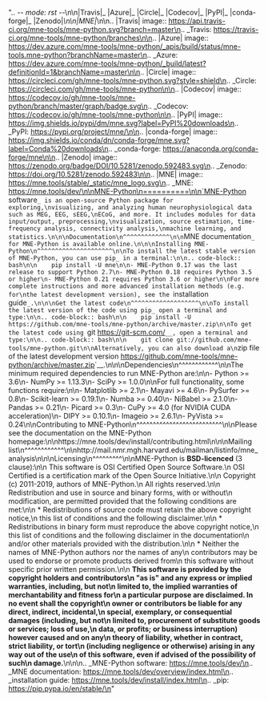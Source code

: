 ".. -*- mode: rst -*-\n\n|Travis|_ |Azure|_ |Circle|_ |Codecov|_ |PyPI|_ |conda-forge|_ |Zenodo|_\n\n|MNE|_\n\n.. |Travis| image:: https://api.travis-ci.org/mne-tools/mne-python.svg?branch=master\n.. _Travis: https://travis-ci.org/mne-tools/mne-python/branches\n\n.. |Azure| image:: https://dev.azure.com/mne-tools/mne-python/_apis/build/status/mne-tools.mne-python?branchName=master\n.. _Azure: https://dev.azure.com/mne-tools/mne-python/_build/latest?definitionId=1&branchName=master\n\n.. |Circle| image:: https://circleci.com/gh/mne-tools/mne-python.svg?style=shield\n.. _Circle: https://circleci.com/gh/mne-tools/mne-python\n\n.. |Codecov| image:: https://codecov.io/gh/mne-tools/mne-python/branch/master/graph/badge.svg\n.. _Codecov: https://codecov.io/gh/mne-tools/mne-python\n\n.. |PyPI| image:: https://img.shields.io/pypi/dm/mne.svg?label=PyPI%20downloads\n.. _PyPI: https://pypi.org/project/mne/\n\n.. |conda-forge| image:: https://img.shields.io/conda/dn/conda-forge/mne.svg?label=Conda%20downloads\n.. _conda-forge: https://anaconda.org/conda-forge/mne\n\n.. |Zenodo| image:: https://zenodo.org/badge/DOI/10.5281/zenodo.592483.svg\n.. _Zenodo: https://doi.org/10.5281/zenodo.592483\n\n.. |MNE| image:: https://mne.tools/stable/_static/mne_logo.svg\n.. _MNE: https://mne.tools/dev/\n\nMNE-Python\n==========\n\n`MNE-Python software`_ is an open-source Python package for exploring,\nvisualizing, and analyzing human neurophysiological data such as MEG, EEG, sEEG,\nECoG, and more. It includes modules for data input/output, preprocessing,\nvisualization, source estimation, time-frequency analysis, connectivity analysis,\nmachine learning, and statistics.\n\n\nDocumentation\n^^^^^^^^^^^^^\n\n`MNE documentation`_ for MNE-Python is available online.\n\n\nInstalling MNE-Python\n^^^^^^^^^^^^^^^^^^^^^\n\nTo install the latest stable version of MNE-Python, you can use pip_ in a terminal:\n\n.. code-block:: bash\n\n    pip install -U mne\n\n- MNE-Python 0.17 was the last release to support Python 2.7\n- MNE-Python 0.18 requires Python 3.5 or higher\n- MNE-Python 0.21 requires Python 3.6 or higher\n\nFor more complete instructions and more advanced installation methods (e.g. for\nthe latest development version), see the `installation guide`_.\n\n\nGet the latest code\n^^^^^^^^^^^^^^^^^^^\n\nTo install the latest version of the code using pip_ open a terminal and type:\n\n.. code-block:: bash\n\n    pip install -U https://github.com/mne-tools/mne-python/archive/master.zip\n\nTo get the latest code using `git <https://git-scm.com/>`__, open a terminal and type:\n\n.. code-block:: bash\n\n    git clone git://github.com/mne-tools/mne-python.git\n\nAlternatively, you can also download a\n`zip file of the latest development version <https://github.com/mne-tools/mne-python/archive/master.zip>`__.\n\n\nDependencies\n^^^^^^^^^^^^\n\nThe minimum required dependencies to run MNE-Python are:\n\n- Python >= 3.6\n- NumPy >= 1.13.3\n- SciPy >= 1.0.0\n\nFor full functionality, some functions require:\n\n- Matplotlib >= 2.1\n- Mayavi >= 4.6\n- PySurfer >= 0.8\n- Scikit-learn >= 0.19.1\n- Numba >= 0.40\n- NiBabel >= 2.1.0\n- Pandas >= 0.21\n- Picard >= 0.3\n- CuPy >= 4.0 (for NVIDIA CUDA acceleration)\n- DIPY >= 0.10.1\n- Imageio >= 2.6.1\n- PyVista >= 0.24\n\nContributing to MNE-Python\n^^^^^^^^^^^^^^^^^^^^^^^^^^\n\nPlease see the documentation on the MNE-Python homepage:\n\nhttps://mne.tools/dev/install/contributing.html\n\n\nMailing list\n^^^^^^^^^^^^\n\nhttp://mail.nmr.mgh.harvard.edu/mailman/listinfo/mne_analysis\n\n\nLicensing\n^^^^^^^^^\n\nMNE-Python is **BSD-licenced** (3 clause):\n\n    This software is OSI Certified Open Source Software.\n    OSI Certified is a certification mark of the Open Source Initiative.\n\n    Copyright (c) 2011-2019, authors of MNE-Python.\n    All rights reserved.\n\n    Redistribution and use in source and binary forms, with or without\n    modification, are permitted provided that the following conditions are met:\n\n    * Redistributions of source code must retain the above copyright notice,\n      this list of conditions and the following disclaimer.\n\n    * Redistributions in binary form must reproduce the above copyright notice,\n      this list of conditions and the following disclaimer in the documentation\n      and/or other materials provided with the distribution.\n\n    * Neither the names of MNE-Python authors nor the names of any\n      contributors may be used to endorse or promote products derived from\n      this software without specific prior written permission.\n\n    **This software is provided by the copyright holders and contributors\n    \"as is\" and any express or implied warranties, including, but not\n    limited to, the implied warranties of merchantability and fitness for\n    a particular purpose are disclaimed. In no event shall the copyright\n    owner or contributors be liable for any direct, indirect, incidental,\n    special, exemplary, or consequential damages (including, but not\n    limited to, procurement of substitute goods or services; loss of use,\n    data, or profits; or business interruption) however caused and on any\n    theory of liability, whether in contract, strict liability, or tort\n    (including negligence or otherwise) arising in any way out of the use\n    of this software, even if advised of the possibility of such\n    damage.**\n\n\n.. _MNE-Python software: https://mne.tools/dev/\n.. _MNE documentation: https://mne.tools/dev/overview/index.html\n.. _installation guide: https://mne.tools/dev/install/index.html\n.. _pip: https://pip.pypa.io/en/stable/\n"